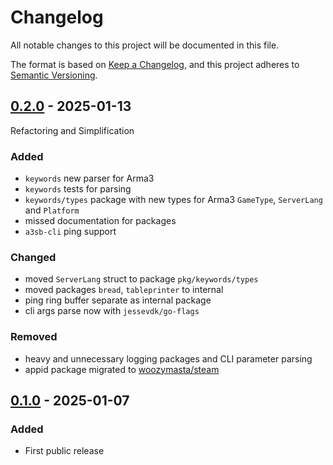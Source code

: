 # Changelog

All notable changes to this project will be documented in this file.

The format is based on [Keep a Changelog][],
and this project adheres to [Semantic Versioning][].

<!--
## Unreleased

### Added
### Changed
### Removed
-->

## [0.2.0][] - 2025-01-13

Refactoring and Simplification

### Added

* `keywords` new parser for Arma3
* `keywords` tests for parsing
* `keywords/types` package with new types for Arma3 `GameType`,
  `ServerLang` and `Platform`
* missed documentation for packages
* `a3sb-cli` ping support

### Changed

* moved `ServerLang` struct to package `pkg/keywords/types`
* moved packages `bread`, `tableprinter` to internal
* ping ring buffer separate as internal package
* cli args parse now with `jessevdk/go-flags`

### Removed

* heavy and unnecessary logging packages and CLI parameter parsing
* appid package migrated to [woozymasta/steam](https://github.com/WoozyMasta/steam/tree/master/utils/appid)

[0.2.0]: https://github.com/WoozyMasta/a2s/compare/v0.1.0...v0.2.0

## [0.1.0][] - 2025-01-07

### Added

* First public release

[0.1.0]: https://github.com/WoozyMasta/a2s/tree/v0.1.0

<!--links-->
[Keep a Changelog]: https://keepachangelog.com/en/1.1.0/
[Semantic Versioning]: https://semver.org/spec/v2.0.0.html
